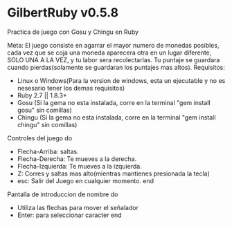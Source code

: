 # GilbertRuby v0.5.8
Practica de juego con Gosu y Chingu en Ruby

Meta: El juego consiste en agarrar el mayor numero de monedas posibles, cada vez que se coja una moneda aparecera otra en un lugar diferente, SOLO UNA A LA VEZ, y tu labor sera recolectarlas. Tu puntaje se guardara cuando pierdas(solamente se guardaran los puntajes mas altos).
Requisitos:
* Linux o Windows(Para la version de windows, esta un ejecutable y no es nesesario tener los demas requisitos)
* Ruby 2.7 || 1.8.3+
* Gosu (Si la gema no esta instalada, corre en la terminal "gem install gosu" sin comillas)
* Chingu (Si la gema no esta instalada, corre en la terminal "gem install chingu" sin comillas)


Controles del juego do
* Flecha-Arriba: saltas.
* Flecha-Derecha: Te mueves a la derecha.
* Flecha-Izquierda: Te mueves a la izquierda.
* Z: Corres y saltas mas alto(mientras mantienes presionada la tecla)
* esc: Salir del Juego en cualquier momento.
end

Pantalla de introduccion de nombre do
* Utiliza las flechas para mover el señalador
* Enter: para seleccionar caracter
end
